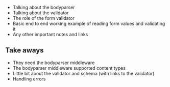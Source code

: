 - Talking about the bodyparser
- Talking about the validator
- The role of the form validator
- Basic end to end working example of reading form values and validating it
- Any other important notes and links

## Take aways

- They need the bodyparser middleware
- The bodyparser middleware supported content types
- Little bit about the validator and schema (with links to the validator)
- Handling errors
